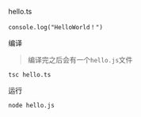 hello.ts

```
console.log("HelloWorld！")
```

编译

> 编译完之后会有一个`hello.js`文件

```
tsc hello.ts
```

运行

```
node hello.js
```
